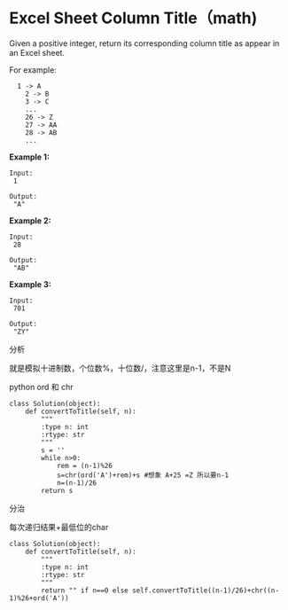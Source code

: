 # Excel Sheet Column Title（math\)

Given a positive integer, return its corresponding column title as appear in an Excel sheet.

For example:

```text
  1 -> A
    2 -> B
    3 -> C
    ...
    26 -> Z
    27 -> AA
    28 -> AB 
    ...
```

**Example 1:**

```text
Input:
 1

Output:
 "A"
```

**Example 2:**

```text
Input:
 28

Output:
 "AB"
```

**Example 3:**

```text
Input:
 701

Output:
 "ZY"
```

分析

就是模拟十进制数，个位数%，十位数/，注意这里是n-1，不是N

python ord 和 chr

```text
class Solution(object):
    def convertToTitle(self, n):
        """
        :type n: int
        :rtype: str
        """
        s = ''
        while n>0:
            rem = (n-1)%26
            s=chr(ord('A')+rem)+s #想象 A+25 =Z 所以要n-1
            n=(n-1)/26
        return s
```

分治

每次递归结果+最低位的char

```text
class Solution(object):
    def convertToTitle(self, n):
        """
        :type n: int
        :rtype: str
        """
        return "" if n==0 else self.convertToTitle((n-1)/26)+chr((n-1)%26+ord('A'))
```

